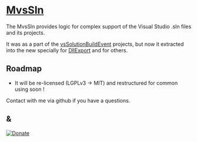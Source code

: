 # [MvsSln](https://github.com/3F/MvsSln)

The MvsSln provides logic for complex support of the Visual Studio .sln files and its projects.

It was as a part of the [vsSolutionBuildEvent](https://github.com/3F/vsSolutionBuildEvent) projects, but now it extracted into the new specially for [DllExport](https://github.com/3F/DllExport/issues/38) and for others.


## Roadmap

* It will be re-licensed (LGPLv3 -> MIT) and restructured for common using soon !

Contact with me via github if you have a questions.


## &

[![Donate](https://www.paypalobjects.com/en_US/i/btn/btn_donate_SM.gif)](https://www.paypal.com/cgi-bin/webscr?cmd=_donations&business=entry%2ereg%40gmail%2ecom&lc=US&item_name=3F%2dOpenSource%20%5b%20github%2ecom%2f3F&currency_code=USD&bn=PP%2dDonationsBF%3abtn_donate_SM%2egif%3aNonHosted)
